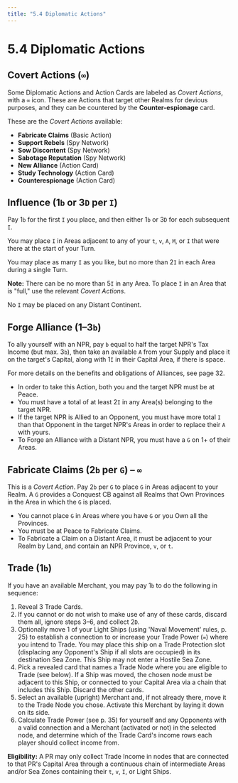 ```yaml
---
title: "5.4 Diplomatic Actions"
---
```


# 5.4 Diplomatic Actions

## Covert Actions (`∞`)

Some Diplomatic Actions and Action Cards are labeled as *Covert Actions*, with a `∞` icon. These are Actions that target other Realms for devious purposes, and they can be countered by the **Counter-espionage** card.

These are the *Covert Actions* available:
- **Fabricate Claims** (Basic Action)
- **Support Rebels** (Spy Network)
- **Sow Discontent** (Spy Network)
- **Sabotage Reputation** (Spy Network)
- **New Alliance** (Action Card)
- **Study Technology** (Action Card)
- **Counterespionage** (Action Card)

## Influence (1`b` or 3`D` per `I`)

Pay 1`b` for the first `I` you place, and then either 1`b` or 3`D` for each subsequent `I`.

You may place `I` in Areas adjacent to any of your `t`, `v`, `A`, `M`, or `I` that were there at the start of your Turn.

You may place as many `I` as you like, but no more than 2`I` in each Area during a single Turn.

**Note:** There can be no more than 5`I` in any Area. To place `I` in an Area that is "full," use the relevant *Covert Actions*.

No `I` may be placed on any Distant Continent.

## Forge Alliance (1–3`b`)

To ally yourself with an NPR, pay `b` equal to half the target NPR's Tax Income (but max. 3`b`), then take an available `A` from your Supply and place it on the target's Capital, along with 1`I` in their Capital Area, if there is space.

For more details on the benefits and obligations of Alliances, see page 32.
- In order to take this Action, both you and the target NPR must be at Peace.
- You must have a total of at least 2`I` in any Area(s) belonging to the target NPR.
- If the target NPR is Allied to an Opponent, you must have more total `I` than that Opponent in the target NPR's Areas in order to replace their `A` with yours.
- To Forge an Alliance with a Distant NPR, you must have a `G` on 1+ of their Areas.

## Fabricate Claims (2`b` per `G`) – `∞`

This is a *Covert Action*. Pay 2`b` per `G` to place `G` in Areas adjacent to your Realm. A `G` provides a Conquest CB against all Realms that Own Provinces in the Area in which the `G` is placed.
- You cannot place `G` in Areas where you have `G` or you Own all the Provinces.
- You must be at Peace to Fabricate Claims.
- To Fabricate a Claim on a Distant Area, it must be adjacent to your Realm by Land, and contain an NPR Province, `v`, or `t`.

## Trade (1`b`)

If you have an available Merchant, you may pay 1`b` to do the following in sequence:
1. Reveal 3 Trade Cards.
2. If you cannot or do not wish to make use of any of these cards, discard them all, ignore steps 3–6, and collect 2`D`.
3. Optionally move 1 of your Light Ships (using 'Naval Movement' rules, p. 25) to establish a connection to or increase your Trade Power (`=`) where you intend to Trade. You may place this ship on a Trade Protection slot (displacing any Opponent's Ship if all slots are occupied) in its destination Sea Zone. This Ship may not enter a Hostile Sea Zone.
4. Pick a revealed card that names a Trade Node where you are eligible to Trade (see below). If a Ship was moved, the chosen node must be adjacent to this Ship, or connected to your Capital Area via a chain that includes this Ship. Discard the other cards.
5. Select an available (upright) Merchant and, if not already there, move it to the Trade Node you chose. Activate this Merchant by laying it down on its side. 
6. Calculate Trade Power (see p. 35) for yourself and any Opponents with a valid connection and a Merchant (activated or not) in the selected node, and determine which of the Trade Card's income rows each player should collect income from.

**Eligibility:** A PR may only collect Trade Income in nodes that are connected to that PR's Capital Area through a continuous chain of intermediate Areas and/or Sea Zones containing their `t`, `v`, `I`, or Light Ships.